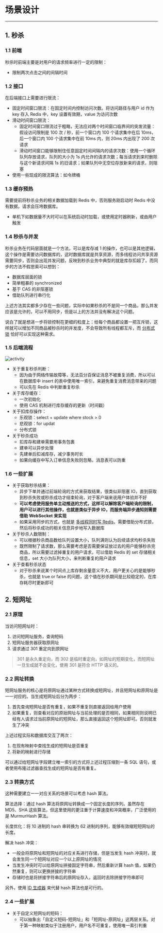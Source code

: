 # 场景设计

---

## 1. 秒杀

### 1.1 前端

秒杀时前端主要是対用户的请求频率进行一定的限制：

* 限制两次点击之间的间隔时间

### 1.2 接口

在后端接口上需要进行限流：

* 固定时间窗口限流：在固定时间内控制访问次数。将访问路径与用户 id 作为 key 存入 Redis 中，key 设置有效期，value 为访问次数
* 滑动时间窗口限流：
  * 固定时间窗口限流过于粗略，无法应对两个时间窗口临界间的突发流量：假设访问限制是 100 次 / 秒，前一个窗口内 100 个请求集中在后 10ms，后一个窗口内 100 个请求集中在前 10ms 内，则 20ms 内出现了 200 次请求
  * 滑动时间窗口能够限制住任意固定时间间隔内的请求次数：使用一个循环队列存放请求，队列的大小为 1s 内允许的请求次数；每当请求到来时删除与这个新请求间隔 1s 的旧请求；如果队列中无空位存放新来的请求，则阻塞
* 使用一些现成的限流算法：如令牌桶

### 1.3 缓存预热

需要提前将秒杀业务的相关数据加载到 Redis 中，否则服务刚启动时 Redis 中没有数据，请求会压垮数据库。

* 单机下如数据量不大时可以在系统启动时加载，或使用定时器刷新，或由用户触发

### 1.4 秒杀与并发

秒杀业务在代码层面就是一个方法，可以是库存减 1 的操作，也可以是其他逻辑，这个操作是需要访问数据库的，这时数据库就是共享资源，而多线程访问共享资源需要同步，否则会出现并发问题，反映到秒杀业务中典型的就是库存扣超了。而同步的方法不假思索可以想到：

* 数据库层面的锁
* 简单粗暴的 synchronized
* 基于 CAS 的非阻塞锁
* 借助队列进行串行化

上述方法其实都多少存在一些问题，实际中如果秒杀的不是同一个商品，那么并发应该是允许的，可以不用同步，但是以上的方法并没有解决这个问题。

说白了就是想进一步将锁控制在更细的粒度上：给每个商品都设置一把互斥锁，这样就可以增加不同商品被秒杀时的并发度，不会导致所有线程都互斥，而 [分布式锁](../distribution/distribution.md#lock) 恰好可以实现这种需求。

### 1.5 后端流程

![activity](img/seckill_activity.png)

* 关于重复秒杀判断：
  * 因为由于网络传输故障等，无法百分百保证消息不被重复消费，所以可以在数据库中 insert 的表中使用唯一索引，来避免重复消费消息带来的问题
  * 可以先在 Redis 中判断重复秒杀
* 关于库存缓存：
  * 一次初始化
  * 使用 CAS 机制进行库存缓存的更新（时间戳）
* 关于扣库存操作：
  * 乐观锁：select + update where stock > 0
  * 悲观锁：for updat
  * 分布式锁
* 关于秒杀成功
  * 扣库存和建单需要用事务包裹
  * 建单可以异步处理
  * 先建单后扣减库存，减少事务时长
  * 如果向缓存中写入订单信息失败则忽略，消息表可以防重

### 1.6 一些扩展

* 关于获取秒杀结果：
  * 异步下单并通过前端轮询的方式来获取结果，很类似非阻塞 IO，直到获取到秒杀失败或秒杀成功才结束轮询，对于客户端来说用户体验并不好
  * **可以考虑使用服务单主动推送的方式，这样可以解除客户端轮询的限制，用户可以进行其他操作，也就是类似于异步 IO，而服务端异步通知则需要借助 WebSocket 来实现**
  * 如果采用同步的方式，也就是 [多线程同时写 Redis](../distribution/distribution.md#concurrentWriteCache)，需要借助分布式锁，然后将秒杀成功的相关信息异步地写入数据库
* 关于秒杀人数限制：
  * 可以根据秒杀商品数给队列设置大小，队列满则认为后续请求均秒杀失败
  * 既然限制了请求数，那么需要考虑是否需要保证放过去的用户能够秒杀完商品，所以需要过滤掉重复的用户请求，可以借助 Redis 的 set 存储相关信息，set 大小为队列大小，来判断重复的用户请求
* 关于查看秒杀状态
  * 对于秒杀来说某个时间点上库存剩余量意义不大，用户更关心的是能够秒杀，也就是 true or false 的问题，这个值在秒杀期间是比较稳定的，在库存耗尽时更新即可

## 2. 短网址

### 2.1 原理

当访问短网址时：

1. 访问短网址服务，查询短码
2. 短网址服务器获取原网址
3. 请求通过 301 重定向到原网址

> 301 是永久重定向，而 302 是临时重定向，如网址的短期变化，而短网址一旦生成就不会变化，使用 301 是符合 HTTP 语义的。

### 2.2 网址转换

短网址服务的核心是将原网址通过某种方式转换成短网址，并且短网址和原网址是一一对应的。当生成短网址后分为两步：

1. 首先查询短网址是否有重复，如果不重复则直接返回给用户使用
2. 如果重复，则查看对应的原始网址与当前处理的是否相同，如果相同则说明已经有人请求过当前原网址的短网址，那么直接返回这个短网址即可。否则就发生了冲突

上述过程实际和数据库交互了两次：

1. 在现有映射中查找生成的短网址是否重复
2. 将新的映射进行存储

可以通过给短网址字段建立唯一索引的方式将上述过程压缩到一条 SQL 语句，或者使用布隆过滤器查找生成的短网址是否有重复。

### 2.3 转换方式

这种需要建立一一对应关系的场景可以考虑 hash 算法。

算法选择：通过 hash 算法将原网址转换成一个固定长度的序列。虽然存在 MD5、SHA 这些算法，但这里使用的更注重于计算速度和冲突概率，广泛使用的是 MurmurHash 算法。

长度优化：将 10 进制的 hash 串转换为 62 进制的序列，能够有效缩短短网址的长度。

解决 hash 冲突：

* 一般会将原网址和短网址的对应关系进行存储，但是当发生 hash 冲突时，就会发生同一个短网址对应一个以上原网址的情况
* 当发生冲突时可以给原网址拼接固定字符串，然后重新计算 hash 值，如果仍然重复，则可以更换拼接的字符串
* 存储时也是将拼接字符串后的原网址存入，返回时去除拼接字符串即可

另外，使用 [ID 生成器](../distribution/distribution.md#id_generator) 来代替 hash 算法也是可行的。

### 2.4 一些扩展

* 关于自定义短网址的短码：
  * 可以抽象出「自定义短码-短网址」和「短网址-原网址」这两层关系。对于第一种映射类似于注册用户，用户名不可重复，使用唯一索引判重
